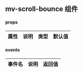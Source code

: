 ## mv-scroll-bounce 组件

#### props
| 属性 | 说明 | 类型 | 默认值 |
| :------: | :----: | :----: | :--: |

#### events
| 事件名 | 说明 | 返回值 |
| :--: | :--: | :--: |